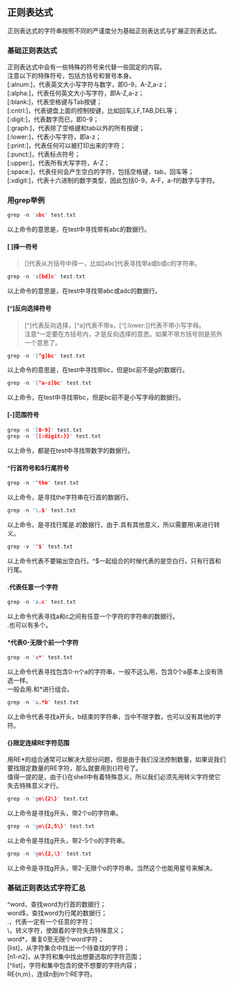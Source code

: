 ## 正则表达式
正则表达式的字符串按照不同的严谨度分为基础正则表达式与扩展正则表达式。   
### 基础正则表达式
正则表达式中会有一些特殊的符号来代替一些固定的内容。  
注意以下的特殊符号，包括方括号和冒号本身。   
[:alnum:]，代表英文大小写字符与数字，即0-9，A-Z,a-z；   
[:alpha:]，代表任何英文大小写字符，即A-Z,a-z；   
[:blank:]，代表空格键与Tab按键；   
[:cntrl:]，代表键盘上面的控制按键，比如回车,LF,TAB,DEL等；   
[:digit:]，代表数字而已，即0-9；   
[:graph:]，代表除了空格键和tab以外的所有按键；   
[:lower:]，代表小写字符，即a-z；   
[:print:]，代表任何可以被打印出来的字符；  
[:punct:]，代表标点符号；   
[:upper:]，代表所有大写字符，A-Z；   
[:space:]，代表任何会产生空白的字符，包括空格键，tab，回车等；   
[:xdigit:]，代表十六进制的数字类型，因此包括0-9，A-F，a-f的数字与字符。   
### 用grep举例 
```c
grep -n 'abc' test.txt   
```  
以上命令的意思是，在test中寻找带有abc的数据行。   
#### [ ]择一符号
> []代表从方括号中择一，比如[abc]代表寻找带a或b或c的字符串。     
  
```c
grep -n 'a[bd]c' test.txt   
```   
以上命令的意思是，在test中寻找带abc或adc的数据行。    
#### [^]反向选择符号
> [^]代表反向选择，[^a]代表不带a，[^[:lower:]]代表不带小写字母。   
> 注意^一定要在方括号内，才是反向选择的意思。如果不带方括号则是另外一个意思了。  
   
```c
grep -n '[^g]bc' test.txt   
```   
以上命令的意思是，在test中寻找带bc，但是bc前不是g的数据行。   
```c
grep -n '[^a-z]bc' test.txt   
```  
以上命令，在test中寻找带bc，但是bc前不是小写字母的数据行。   
#### [-]范围符号
```c
grep -n '[0-9]' test.txt   
grep -n '[[:digit:}}' test.txt   
```  
以上命令，都是在test中寻找带数字的数据行。   
#### ^行首符号和$行尾符号  
```c
grep -n '^the' test.txt   
```  
以上命令，是寻找the字符串在行首的数据行。   
```c
grep -n '\.$' test.txt   
```  
以上命令，是寻找行尾是.的数据行，由于.具有其他意义，所以需要用\来进行转义。   
```c
grep -v '^$' test.txt   
```  
以上命令代表不要输出空白行。^$一起组合的时候代表的是空白行，只有行首和行尾。   
#### .代表任意一个字符  
```c
grep -n 'a.c' test.txt  
```  
以上命令代表寻找a和c之间有任意一个字符的字符串的数据行。   
.也可以有多个。   
#### \*代表0-无限个前一个字符   
```c
grep -n 'a*' test.txt  
```    
以上命令代表寻找包含0-n个a的字符串，一般不这么用，包含0个a基本上没有筛选一样。   
一般会用.和*进行组合。   
```c
grep -n 'a.*b' test.txt  
```  
以上命令代表寻找a开头，b结束的字符串，当中不限字数，也可以没有其他的字符。   
#### {}限定连续RE字符范围
用RE\*的组合通常可以解决大部分问题，但是由于我们没法控制数量，如果说我们要找限定数量的RE字符，那么就要用到{}符号了。  
值得一提的是，由于{}在shell中有着特殊意义，所以我们必须先用转义字符使它失去特殊意义才行。   
```c
grep -n 'go\{2\}' test.txt   
```  
以上命令是寻找g开头，带2个o的字符串。   
```c
grep -n 'go\{2,5\}' test.txt  
```  
以上命令是寻找g开头，带2-5个o的字符串。   
```c
grep -n 'go\{2,\}' test.txt  
```  
以上命令是寻找g开头，带2-无限个o的字符串。当然这个也能用星号来解决。  
### 基础正则表达式字符汇总  
^word，查找word为行首的数据行；   
word$，查找word为行尾的数据行；   
.，代表一定有一个任意的字符；   
\，转义字符，使跟着的字符失去特殊意义；   
word*，重复0至无限个word字符；   
[list]，从字符集合中找出一个待查找的字符；   
[n1-n2]，从字符和集中找出想要选取的字符范围；   
[^list]，字符和集中包含的使不想要的字符内容；   
RE\{n,m\}，连续n到m个RE字符。   